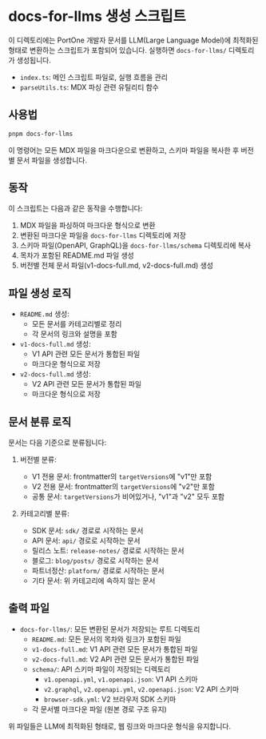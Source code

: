 # docs-for-llms 생성 스크립트

이 디렉토리에는 PortOne 개발자 문서를 LLM(Large Language Model)에 최적화된 형태로 변환하는 스크립트가 포함되어 있습니다. 실행하면 `docs-for-llms/` 디렉토리가 생성됩니다.

- `index.ts`: 메인 스크립트 파일로, 실행 흐름을 관리
- `parseUtils.ts`: MDX 파싱 관련 유틸리티 함수

## 사용법

```bash
pnpm docs-for-llms
```

이 명령어는 모든 MDX 파일을 마크다운으로 변환하고, 스키마 파일을 복사한 후 버전별 문서 파일을 생성합니다.

## 동작

이 스크립트는 다음과 같은 동작을 수행합니다:

1. MDX 파일을 파싱하여 마크다운 형식으로 변환
2. 변환된 마크다운 파일을 `docs-for-llms` 디렉토리에 저장
3. 스키마 파일(OpenAPI, GraphQL)을 `docs-for-llms/schema` 디렉토리에 복사
4. 목차가 포함된 README.md 파일 생성
5. 버전별 전체 문서 파일(v1-docs-full.md, v2-docs-full.md) 생성

## 파일 생성 로직

- `README.md` 생성:
  - 모든 문서를 카테고리별로 정리
  - 각 문서의 링크와 설명을 포함
- `v1-docs-full.md` 생성:
  - V1 API 관련 모든 문서가 통합된 파일
  - 마크다운 형식으로 저장
- `v2-docs-full.md` 생성:
  - V2 API 관련 모든 문서가 통합된 파일
  - 마크다운 형식으로 저장

## 문서 분류 로직

문서는 다음 기준으로 분류됩니다:

1. 버전별 분류:

   - V1 전용 문서: frontmatter의 `targetVersions`에 "v1"만 포함
   - V2 전용 문서: frontmatter의 `targetVersions`에 "v2"만 포함
   - 공통 문서: `targetVersions`가 비어있거나, "v1"과 "v2" 모두 포함

2. 카테고리별 분류:
   - SDK 문서: `sdk/` 경로로 시작하는 문서
   - API 문서: `api/` 경로로 시작하는 문서
   - 릴리스 노트: `release-notes/` 경로로 시작하는 문서
   - 블로그: `blog/posts/` 경로로 시작하는 문서
   - 파트너정산: `platform/` 경로로 시작하는 문서
   - 기타 문서: 위 카테고리에 속하지 않는 문서

## 출력 파일

- `docs-for-llms/`: 모든 변환된 문서가 저장되는 루트 디렉토리
  - `README.md`: 모든 문서의 목차와 링크가 포함된 파일
  - `v1-docs-full.md`: V1 API 관련 모든 문서가 통합된 파일
  - `v2-docs-full.md`: V2 API 관련 모든 문서가 통합된 파일
  - `schema/`: API 스키마 파일이 저장되는 디렉토리
    - `v1.openapi.yml`, `v1.openapi.json`: V1 API 스키마
    - `v2.graphql`, `v2.openapi.yml`, `v2.openapi.json`: V2 API 스키마
    - `browser-sdk.yml`: V2 브라우저 SDK 스키마
  - 각 문서별 마크다운 파일 (원본 경로 구조 유지)

위 파일들은 LLM에 최적화된 형태로, 웹 링크와 마크다운 형식을 유지합니다.
